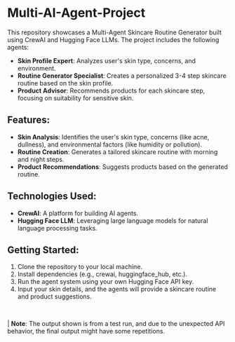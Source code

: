 # Multi-AI-Agent-Project

This repository showcases a Multi-Agent Skincare Routine Generator built using CrewAI and Hugging Face LLMs. The project includes the following agents:

- **Skin Profile Expert**: Analyzes user's skin type, concerns, and environment.
- **Routine Generator Specialist**: Creates a personalized 3-4 step skincare routine based on the skin profile.
- **Product Advisor**: Recommends products for each skincare step, focusing on suitability for sensitive skin.

## Features:

- **Skin Analysis**: Identifies the user's skin type, concerns (like acne, dullness), and environmental factors (like humidity or pollution).
- **Routine Creation**: Generates a tailored skincare routine with morning and night steps.
- **Product Recommendations**: Suggests products based on the generated routine.

## Technologies Used:

- **CrewAI**: A platform for building AI agents.
- **Hugging Face LLM**: Leveraging large language models for natural language processing tasks.

## Getting Started:

1. Clone the repository to your local machine.
2. Install dependencies (e.g., crewai, huggingface_hub, etc.).
3. Run the agent system using your own Hugging Face API key.
4. Input your skin details, and the agents will provide a skincare routine and product suggestions.

<br>

| **Note**: The output shown is from a test run, and due to the unexpected API behavior, the final output might have some repetitions.

